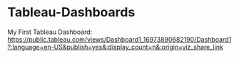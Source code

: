 # Tableau-Dashboards

My First Tableau Dashboard: https://public.tableau.com/views/Dashboard1_16973890682190/Dashboard1?:language=en-US&publish=yes&:display_count=n&:origin=viz_share_link
